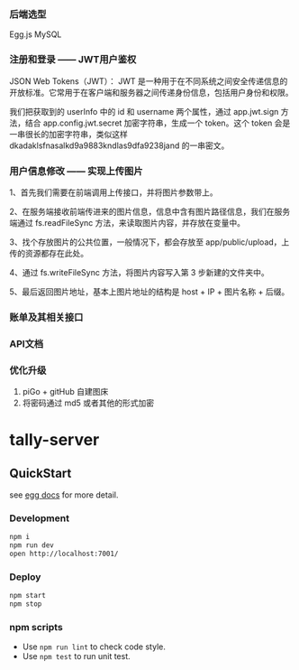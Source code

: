### 后端选型
Egg.js
MySQL

### 注册和登录 —— JWT用户鉴权
JSON Web Tokens（JWT）： JWT 是一种用于在不同系统之间安全传递信息的开放标准。它常用于在客户端和服务器之间传递身份信息，包括用户身份和权限。

我们把获取到的 userInfo 中的 id 和 username 两个属性，通过 app.jwt.sign 方法，结合 app.config.jwt.secret 加密字符串，生成一个 token。这个 token 会是一串很长的加密字符串，类似这样 dkadaklsfnasalkd9a9883kndlas9dfa9238jand 的一串密文。

### 用户信息修改 —— 实现上传图片
1、首先我们需要在前端调用上传接口，并将图片参数带上。

2、在服务端接收前端传进来的图片信息，信息中含有图片路径信息，我们在服务端通过 fs.readFileSync 方法，来读取图片内容，并存放在变量中。

3、找个存放图片的公共位置，一般情况下，都会存放至 app/public/upload，上传的资源都存在此处。

4、通过 fs.writeFileSync 方法，将图片内容写入第 3 步新建的文件夹中。

5、最后返回图片地址，基本上图片地址的结构是 host + IP + 图片名称 + 后缀。

### 账单及其相关接口

### API文档

### 优化升级

1. piGo + gitHub 自建图床
2. 将密码通过 md5 或者其他的形式加密

# tally-server



## QuickStart

<!-- add docs here for user -->

see [egg docs][egg] for more detail.

### Development

```bash
npm i
npm run dev
open http://localhost:7001/
```

### Deploy

```bash
npm start
npm stop
```

### npm scripts

- Use `npm run lint` to check code style.
- Use `npm test` to run unit test.

[egg]: https://eggjs.org
